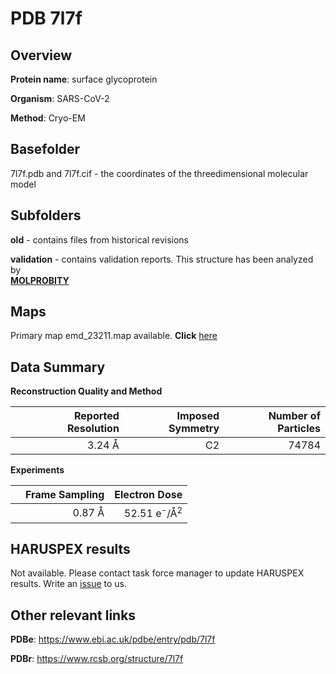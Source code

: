 # PDB 7l7f

## Overview

**Protein name**: surface glycoprotein

**Organism**: SARS-CoV-2

**Method**: Cryo-EM



## Basefolder

7l7f.pdb and 7l7f.cif - the coordinates of the threedimensional molecular model

## Subfolders



**old** - contains files from historical revisions

**validation** - contains validation reports. This structure has been analyzed by <br>  [**MOLPROBITY**](https://github.com/thorn-lab/coronavirus_structural_task_force/tree/master/pdb/surface_glycoprotein/SARS-CoV-2/7l7f/validation/molprobity)   



## Maps

Primary map emd_23211.map available. **Click** [here](http://ftp.wwpdb.org/pub/emdb/structures/EMD-23211/map/) 

## Data Summary
**Reconstruction Quality and Method**

|   | Reported Resolution | Imposed Symmetry | Number of Particles |
|---|-------------:|----------------:|--------------:|
|   |3.24 Å|C2|74784|

**Experiments**

|   | Frame Sampling | Electron Dose |
|---|-------------:|----------------:|
|   |0.87 Å|52.51 e<sup>-</sup>/Å<sup>2</sup>|

## HARUSPEX results

Not available. Please contact task force manager to update HARUSPEX results. Write an [issue](https://github.com/thorn-lab/coronavirus_structural_task_force/issues) to us.

## Other relevant links 
**PDBe**:  https://www.ebi.ac.uk/pdbe/entry/pdb/7l7f
 
**PDBr**: https://www.rcsb.org/structure/7l7f 
